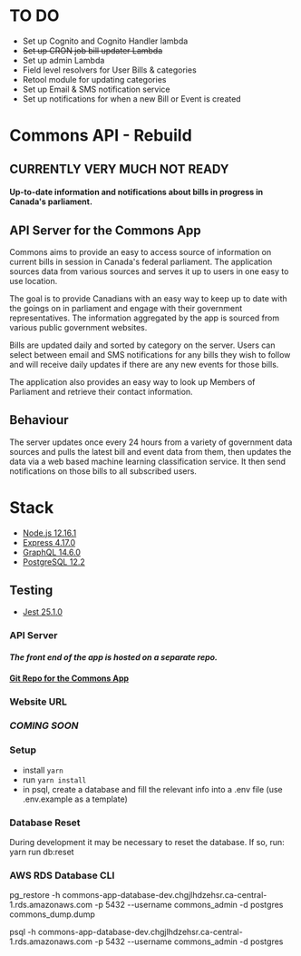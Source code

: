 # TO DO

- Set up Cognito and Cognito Handler lambda
- ~~Set up CRON job bill updater Lambda~~
- Set up admin Lambda
- Field level resolvers for User Bills & categories
- Retool module for updating categories
- Set up Email & SMS notification service
- Set up notifications for when a new Bill or Event is created

# Commons API - Rebuild

## CURRENTLY VERY MUCH NOT READY

#### Up-to-date information and notifications about bills in progress in Canada's parliament.

## API Server for the Commons App

Commons aims to provide an easy to access source of information on current bills in session in Canada's federal parliament. The application sources data from various sources and serves it up to users in one easy to use location.

The goal is to provide Canadians with an easy way to keep up to date with the goings on in parliament and engage with their government representatives. The information aggregated by the app is sourced from various public government websites.

Bills are updated daily and sorted by category on the server. Users can select between email and SMS notifications for any bills they wish to follow and will receive daily updates if there are any new events for those bills.

The application also provides an easy way to look up Members of Parliament and retrieve their contact information.

## Behaviour

The server updates once every 24 hours from a variety of government data sources and pulls the latest bill and event data from them, then updates the data via a web based machine learning classification service. It then send notifications on those bills to all subscribed users.

# Stack

- [Node.js 12.16.1](https://nodejs.org/en/)
- [Express 4.17.0](https://expressjs.com/)
- [GraphQL 14.6.0](https://graphql.org/)
- [PostgreSQL 12.2](https://www.postgresql.org/)

## Testing

- [Jest 25.1.0](https://jestjs.io/)

### API Server

#### _The front end of the app is hosted on a separate repo._

#### [Git Repo for the Commons App](https://github.com/fgfl/commons)

### Website URL

### _COMING SOON_

### Setup

- install `yarn`
- run `yarn install`
- in psql, create a database and fill the relevant info into a .env file (use .env.example as a template)

### Database Reset

During development it may be necessary to reset the database. If so, run:
yarn run db:reset

### AWS RDS Database CLI

pg_restore -h commons-app-database-dev.chgjlhdzehsr.ca-central-1.rds.amazonaws.com -p 5432 --username commons_admin -d postgres commons_dump.dump

psql -h commons-app-database-dev.chgjlhdzehsr.ca-central-1.rds.amazonaws.com -p 5432 --username commons_admin -d postgres
